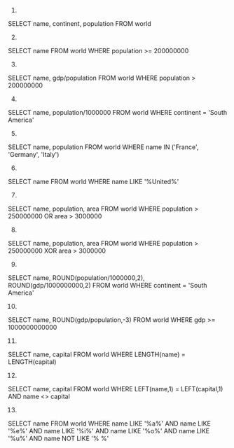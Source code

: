 1.
SELECT name, continent, population FROM world

2.
SELECT name FROM world
WHERE population >= 200000000

3.
SELECT name, gdp/population FROM world
WHERE population > 200000000

4.
SELECT name, population/1000000
FROM world
WHERE continent = 'South America'

5.
SELECT name, population FROM world
WHERE name IN ('France', 'Germany', 'Italy')

6.
SELECT name FROM world
WHERE name LIKE '%United%'

7.
SELECT name, population, area FROM world
WHERE population > 250000000 OR area > 3000000

8.
SELECT name, population, area FROM world
WHERE population > 250000000 XOR area > 3000000

9.
SELECT name, ROUND(population/1000000,2), ROUND(gdp/1000000000,2) FROM world
WHERE continent = 'South America'

10.
SELECT name, ROUND(gdp/population,-3)
FROM world
WHERE gdp >= 1000000000000

11.
SELECT name, capital FROM world
WHERE LENGTH(name) = LENGTH(capital) 
 
12.
SELECT name, capital
FROM world
WHERE LEFT(name,1) = LEFT(capital,1) AND name <> capital

13.
SELECT name FROM world
WHERE name LIKE '%a%'
AND name LIKE '%e%'
AND name LIKE '%i%'
AND name LIKE '%o%'
AND name LIKE '%u%'
AND name NOT LIKE '% %'
